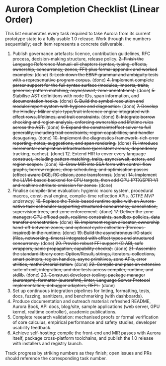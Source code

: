 # Aurora Completion Checklist (Linear Order)

This list enumerates every task required to take Aurora from its current prototype state to a fully usable 1.0 release. Work through the numbers sequentially; each item represents a concrete deliverable.

1. Publish governance artefacts: licence, contribution guidelines, RFC process, decision-making structure, release policy.
~~2. Finish the Language Reference Manual: all chapters (syntax, typing, effects, ownership, concurrency, zones, FFI) plus formal appendix and worked examples.~~ (done)
~~3. Lock down the EBNF grammar and ambiguity tests with a representative program corpus.~~ (done)
~~4. Implement complete parser support for the full syntax surface (modules, imports, traits, generics, pattern matching, async/await, zone annotations).~~ (done)
~~5. Stabilise AST definitions with node IDs, span information, and documentation hooks.~~ (done)
~~6. Build the symbol resolution and module/import system with hygiene and diagnostics.~~ (done)
~~7. Develop the Hindley–Milner style type/trait inference engine integrated with effect rows, lifetimes, and trait constraints.~~ (done)
~~8. Integrate borrow checking and region analysis, enforcing ownership and lifetime rules across the AST.~~ (done)
~~9. Expand the constraint/effect solver to full generality, including trait constraints, region capabilities, and handler desugaring.~~ (done)
~~10. Implement the diagnostics framework: rich error reporting, notes, suggestions, and span rendering.~~ (done)
~~11. Introduce incremental compilation infrastructure (persistent arenas, dependency tracking, caches).~~ (done)
~~12. Extend HIR to cover every language construct, including pattern matching, traits, async/await, actors, and region scopes.~~ (done)
~~13. Grow MIR into SSA form with control-flow graphs, borrow regions, drop scheduling, and optimisation passes (effect-aware DCE, RC elision, zone transforms).~~ (done)
~~14. Implement the LLVM-based backend for CPU targets, then add GPU (PTX/SPIR-V) and realtime attribute emission for zones.~~ (done)
15. Finalise compile-time evaluation: hygienic macro system, procedural macros, const-eval engine, compile-time reflection APIs. *(CTFE MVP underway)*
~~16. Replace the Tokio-based runtime spike with an Aurora-native task scheduler supporting structured concurrency, cancellation, supervision trees, and zone enforcement.~~ (done)
~~17. Deliver the zone manager: GPU offload path, realtime constraints, sandbox policies, data transfer orchestration.~~ (done)
~~18. Implement region allocator, ownership hand-off between zones, and optional cycle collection (Perceus-inspired) in the runtime.~~ (done)
~~19. Build the asynchronous I/O stack (files, networking, timers) integrated with effect types and structured concurrency.~~ (done)
~~20. Provide robust FFI support (C ABI, safe wrappers, panic propagation, capability checks).~~ (done)
~~21. Assemble the standard library core: Option/Result, strings, iterators, collections, smart pointers, region handles, async primitives, zone APIs, error utilities, math/IO/serialization.~~ (done)
~~22. Compile and pass an extensive suite of unit, integration, and doc tests across compiler, runtime, and stdlib.~~ (done)
~~23. Construct developer tooling: package manager (aurorapm), formatter (aurorafmt), linter, Language Server Protocol implementation, debugger adapters, REPL.~~ (done)
24. Set up continuous integration pipelines for linting, formatting, tests, docs, fuzzing, sanitizers, and benchmarking (with dashboards).
25. Produce documentation and outreach material: refreshed README, Aurora Book, API docs, blog/site, sample applications (web server, GPU kernel, realtime controller), academic publications.
26. Complete research validation: mechanised proofs or formal verification of core calculus, empirical performance and safety studies, developer usability feedback.
27. Achieve self-hosting: compile the front-end and MIR passes with Aurora itself, package cross-platform toolchains, and publish the 1.0 release with installers and registry launch.

Track progress by striking numbers as they finish; open issues and PRs should reference the corresponding task number.
